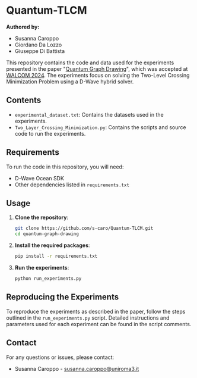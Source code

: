 # Quantum-TLCM


**Authored by:**
- Susanna Caroppo
- Giordano Da Lozzo
- Giuseppe Di Battista

This repository contains the code and data used for the experiments presented in the paper "[Quantum Graph Drawing](https://link.springer.com/chapter/10.1007/978-981-97-0566-5_4)", which was accepted at [WALCOM 2024](https://www.kono.cis.iwate-u.ac.jp/~yamanaka/walcom2024/accepted.html). The experiments focus on solving the Two-Level Crossing Minimization Problem using a D-Wave hybrid solver.

## Contents

- `experimental_dataset.txt`: Contains the datasets used in the experiments.
- `Two_Layer_Crossing_Minimization.py`: Contains the scripts and source code to run the experiments.

## Requirements

To run the code in this repository, you will need:

- D-Wave Ocean SDK
- Other dependencies listed in `requirements.txt`

## Usage

1. **Clone the repository**:
    ```bash
    git clone https://github.com/s-caro/Quantum-TLCM.git
    cd quantum-graph-drawing
    ```

2. **Install the required packages**:
    ```bash
    pip install -r requirements.txt
    ```

3. **Run the experiments**:
    ```bash
    python run_experiments.py
    ```

## Reproducing the Experiments

To reproduce the experiments as described in the paper, follow the steps outlined in the `run_experiments.py` script. Detailed instructions and parameters used for each experiment can be found in the script comments.

## Contact

For any questions or issues, please contact:

- Susanna Caroppo - susanna.caroppo@uniroma3.it
